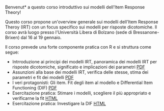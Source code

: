 Benvenut* a questo corso introduttivo sui modelli dell'Item Response Theory!

Questo corso propone un'overview generale sui modelli dell'Item Response Theroy (IRT) con un focus specifico sui modelli per risposte dicotomiche. 
Il corso avrà luogo presso l'Università Libera di Bolzano (sede di Bressanone-Brixen) dal 16 al 19 gennaio. 

Il corso prevede una forte componente pratica con R e si struttura come segue: 

- Intrroduzione ai principi dei modelli IRT, panoramica dei modelli IRT per risposte dicotomiche, significato e implicazioni dei parametri [PDF](intro/intro.pdf)
- Assunzioni alla base dei modelli IRT, verifica delle stesse, stima dei parametri e fit dei modelli [PDF](intro/assunzioni.pdf)
- I veri protagonisti: Gli item. Fit degli item al modello e Differential Item Functioning (DIF) [PDF](intro/item.pdf)
- Esercitazione pratica: Stimare i modelli, scegliere il più appropriato e verificarne la fit [HTML](esercitazioni/stimareImodelli.html)
- Esercitazione pratica: Investigare la DIF [HTML](esercitazioni/DIF.html)

